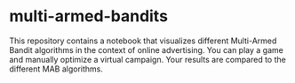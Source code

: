 # multi-armed-bandits
This repository contains a notebook that visualizes different Multi-Armed Bandit algorithms in the context of online advertising. You can play a game and manually optimize a virtual campaign. Your results are compared to the different MAB algorithms. 
